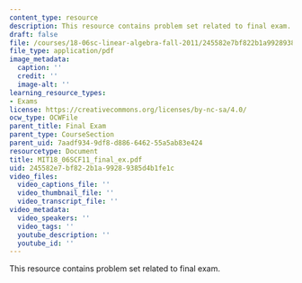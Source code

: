 ```yaml
---
content_type: resource
description: This resource contains problem set related to final exam.
draft: false
file: /courses/18-06sc-linear-algebra-fall-2011/245582e7bf822b1a99289385d4b1fe1c_MIT18_06SCF11_final_ex.pdf
file_type: application/pdf
image_metadata:
  caption: ''
  credit: ''
  image-alt: ''
learning_resource_types:
- Exams
license: https://creativecommons.org/licenses/by-nc-sa/4.0/
ocw_type: OCWFile
parent_title: Final Exam
parent_type: CourseSection
parent_uid: 7aadf934-9df8-d886-6462-55a5ab83e424
resourcetype: Document
title: MIT18_06SCF11_final_ex.pdf
uid: 245582e7-bf82-2b1a-9928-9385d4b1fe1c
video_files:
  video_captions_file: ''
  video_thumbnail_file: ''
  video_transcript_file: ''
video_metadata:
  video_speakers: ''
  video_tags: ''
  youtube_description: ''
  youtube_id: ''
---
```

This resource contains problem set related to final exam.